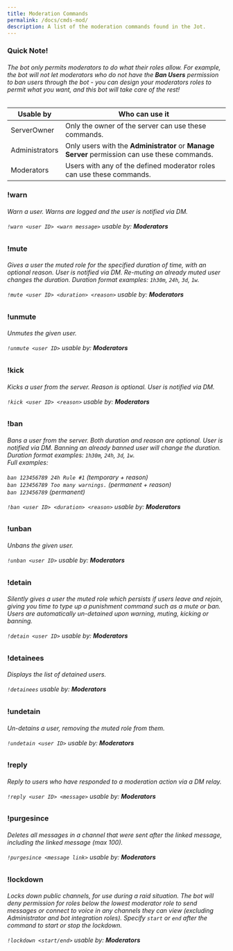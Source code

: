 ```yaml
---
title: Moderation Commands
permalink: /docs/cmds-mod/
description: A list of the moderation commands found in the Jot.
---
```

<div class="panel panel-info">
	<div class="panel-heading">
		<h3 class="panel-title" id="warn">Quick Note!</h3>
	</div>
	<div class="panel-body">
    <table class="table table-striped table-hover ">
    <thead>
      <h6>The bot only permits moderators to do what their roles allow. For example, the bot will not let moderators who do not have the <strong>Ban Users</strong> permission to ban users through the bot - you can design your moderators roles to permit what you want, and this bot will take care of the rest!</h6>
      <tr>
        <th>Usable by</th>
        <th>Who can use it</th>
      </tr>
    </thead>
    <tbody>
      <tr>
        <td>ServerOwner</td>
        <td>Only the owner of the server can use these commands.</td>
      </tr>
      <tr>
        <td>Administrators</td>
        <td>Only users with the <strong>Administrator</strong> or <strong>Manage Server</strong> permission can use these commands.</td>
      </tr>
      <tr>
        <td>Moderators</td>
        <td>Users with any of the defined moderator roles can use these commands.</td>
      </tr>
    </tbody>
    </table>
	</div>
</div>
<div class="panel panel-primary">
	<div class="panel-heading">
		<h3 class="panel-title" id="warn">!warn</h3>
	</div>
	<div class="panel-body">
    <h6>Warn a user. Warns are logged and the user is notified via DM.<br/><br/><code>!warn &lt;user ID&gt; &lt;warn message&gt;</code> usable by: <strong>Moderators</strong></h6>
	</div>
</div>
<div class="panel panel-primary">
	<div class="panel-heading">
		<h3 class="panel-title" id="mute">!mute</h3>
	</div>
	<div class="panel-body">
    <h6>Gives a user the muted role for the specified duration of time, with an optional reason. User is notified via DM. Re-muting an already muted user changes the duration. Duration format examples: <code>1h30m</code>, <code>24h</code>, <code>3d</code>, <code>1w</code>.<br/><br/><code>!mute &lt;user ID&gt; &lt;duration&gt; &lt;reason&gt;</code> usable by: <strong>Moderators</strong></h6>
	</div>
</div>
<div class="panel panel-primary">
	<div class="panel-heading">
		<h3 class="panel-title" id="unmute">!unmute</h3>
	</div>
	<div class="panel-body">
    <h6>Unmutes the given user.<br/><br/><code>!unmute &lt;user ID&gt;</code> usable by: <strong>Moderators</strong></h6>
	</div>
</div>
<div class="panel panel-primary">
	<div class="panel-heading">
		<h3 class="panel-title" id="kick">!kick</h3>
	</div>
	<div class="panel-body">
    <h6>Kicks a user from the server. Reason is optional. User is notified via DM.<br/><br/><code>!kick &lt;user ID&gt; &lt;reason&gt;</code> usable by: <strong>Moderators</strong></h6>
	</div>
</div>
<div class="panel panel-primary">
	<div class="panel-heading">
		<h3 class="panel-title" id="ban">!ban</h3>
	</div>
	<div class="panel-body">
    <h6>Bans a user from the server. Both duration and reason are optional. User is notified via DM. Banning an already banned user will change the duration.<br/>
        Duration format examples: <code>1h30m</code>, <code>24h</code>, <code>3d</code>, <code>1w</code>.<br/>
        Full examples:<br/><br/>
        <code>ban 123456789 24h Rule #1</code> <em>(temporary + reason)</em><br/>
        <code>ban 123456789 Too many warnings.</code> <em>(permanent + reason)</em><br/>
        <code>ban 123456789</code> <em>(permanent)</em><br/><br/><code>!ban &lt;user ID&gt; &lt;duration&gt; &lt;reason&gt;</code> usable by: <strong>Moderators</strong></h6>
	</div>
</div>
<div class="panel panel-primary">
	<div class="panel-heading">
		<h3 class="panel-title" id="unban">!unban</h3>
	</div>
	<div class="panel-body">
    <h6>Unbans the given user.<br/><br/><code>!unban &lt;user ID&gt;</code> usable by: <strong>Moderators</strong></h6>
	</div>
</div>
<div class="panel panel-primary">
	<div class="panel-heading">
		<h3 class="panel-title" id="detain">!detain</h3>
	</div>
	<div class="panel-body">
    <h6>Silently gives a user the muted role which persists if users leave and rejoin, giving you time to type up a punishment command such as a mute or ban. Users are automatically un-detained upon warning, muting, kicking or banning.<br/><br/><code>!detain &lt;user ID&gt;</code> usable by: <strong>Moderators</strong></h6>
	</div>
</div>
<div class="panel panel-primary">
	<div class="panel-heading">
		<h3 class="panel-title" id="detainees">!detainees</h3>
	</div>
	<div class="panel-body">
    <h6>Displays the list of detained users.<br/><br/><code>!detainees</code> usable by: <strong>Moderators</strong></h6>
	</div>
</div>
<div class="panel panel-primary">
	<div class="panel-heading">
		<h3 class="panel-title" id="undetain">!undetain</h3>
	</div>
	<div class="panel-body">
    <h6>Un-detains a user, removing the muted role from them.<br/><br/><code>!undetain &lt;user ID&gt;</code> usable by: <strong>Moderators</strong></h6>
	</div>
</div>
<div class="panel panel-primary">
	<div class="panel-heading">
		<h3 class="panel-title" id="reply">!reply</h3>
	</div>
	<div class="panel-body">
    <h6>Reply to users who have responded to a moderation action via a DM relay.<br/><br/><code>!reply &lt;user ID&gt; &lt;message&gt;</code> usable by: <strong>Moderators</strong></h6>
	</div>
</div>
<div class="panel panel-primary">
	<div class="panel-heading">
		<h3 class="panel-title" id="purgesince">!purgesince</h3>
	</div>
	<div class="panel-body">
    <h6>Deletes all messages in a channel that were sent after the linked message, including the linked message (max 100).<br/><br/><code>!purgesince &lt;message link&gt;</code> usable by: <strong>Moderators</strong></h6>
	</div>
</div>
<div class="panel panel-primary">
	<div class="panel-heading">
		<h3 class="panel-title" id="lockdown">!lockdown</h3>
	</div>
	<div class="panel-body">
    <h6>Locks down public channels, for use during a raid situation. The bot will deny permission for roles below the lowest moderator role to send messages or connect to voice in any channels they can view (excluding Administrator and bot integration roles). Specify <code>start</code> or <code>end</code> after the command to start or stop the lockdown.<br/><br/><code>!lockdown &lt;start/end&gt;</code> usable by: <strong>Moderators</strong></h6>
	</div>
</div>
